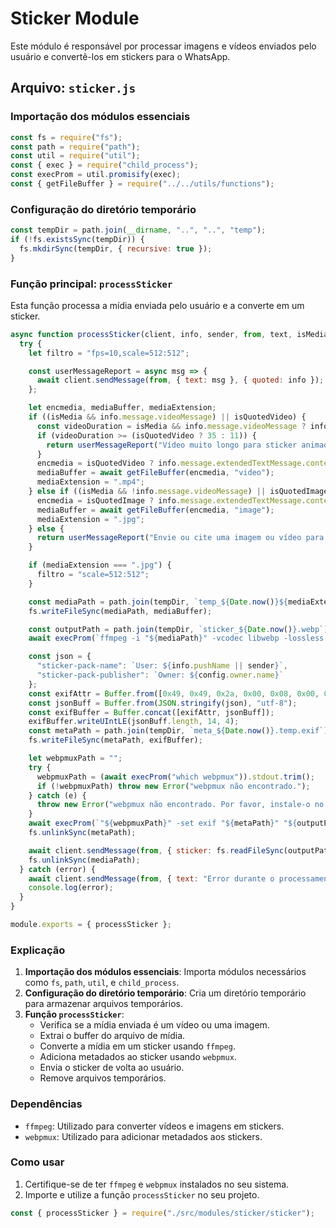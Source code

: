 # Sticker Module

Este módulo é responsável por processar imagens e vídeos enviados pelo usuário e convertê-los em stickers para o WhatsApp.

## Arquivo: `sticker.js`

### Importação dos módulos essenciais

```javascript
const fs = require("fs");
const path = require("path");
const util = require("util");
const { exec } = require("child_process");
const execProm = util.promisify(exec);
const { getFileBuffer } = require("../../utils/functions");
```

### Configuração do diretório temporário

```javascript
const tempDir = path.join(__dirname, "..", "..", "temp");
if (!fs.existsSync(tempDir)) {
  fs.mkdirSync(tempDir, { recursive: true });
}
```

### Função principal: `processSticker`

Esta função processa a mídia enviada pelo usuário e a converte em um sticker.

```javascript
async function processSticker(client, info, sender, from, text, isMedia, isQuotedVideo, isQuotedImage, config, getFileBuffer) {
  try {
    let filtro = "fps=10,scale=512:512";

    const userMessageReport = async msg => {
      await client.sendMessage(from, { text: msg }, { quoted: info });
    };

    let encmedia, mediaBuffer, mediaExtension;
    if ((isMedia && info.message.videoMessage) || isQuotedVideo) {
      const videoDuration = isMedia && info.message.videoMessage ? info.message.videoMessage.seconds : info.message.extendedTextMessage.contextInfo.quotedMessage.videoMessage.seconds;
      if (videoDuration >= (isQuotedVideo ? 35 : 11)) {
        return userMessageReport("Vídeo muito longo para sticker animada.");
      }
      encmedia = isQuotedVideo ? info.message.extendedTextMessage.contextInfo.quotedMessage.videoMessage : info.message.videoMessage;
      mediaBuffer = await getFileBuffer(encmedia, "video");
      mediaExtension = ".mp4";
    } else if ((isMedia && !info.message.videoMessage) || isQuotedImage) {
      encmedia = isQuotedImage ? info.message.extendedTextMessage.contextInfo.quotedMessage.imageMessage : info.message.imageMessage;
      mediaBuffer = await getFileBuffer(encmedia, "image");
      mediaExtension = ".jpg";
    } else {
      return userMessageReport("Envie ou cite uma imagem ou vídeo para criar o sticker.");
    }

    if (mediaExtension === ".jpg") {
      filtro = "scale=512:512";
    }

    const mediaPath = path.join(tempDir, `temp_${Date.now()}${mediaExtension}`);
    fs.writeFileSync(mediaPath, mediaBuffer);

    const outputPath = path.join(tempDir, `sticker_${Date.now()}.webp`);
    await execProm(`ffmpeg -i "${mediaPath}" -vcodec libwebp -lossless 1 -loop 0 -preset default -an -vf "${filtro}" "${outputPath}"`);

    const json = {
      "sticker-pack-name": `User: ${info.pushName || sender}`,
      "sticker-pack-publisher": `Owner: ${config.owner.name}`
    };
    const exifAttr = Buffer.from([0x49, 0x49, 0x2a, 0x00, 0x08, 0x00, 0x00, 0x00, 0x01, 0x00, 0x41, 0x57, 0x07, 0x00, 0x00, 0x00, 0x00, 0x00, 0x16, 0x00, 0x00, 0x00]);
    const jsonBuff = Buffer.from(JSON.stringify(json), "utf-8");
    const exifBuffer = Buffer.concat([exifAttr, jsonBuff]);
    exifBuffer.writeUIntLE(jsonBuff.length, 14, 4);
    const metaPath = path.join(tempDir, `meta_${Date.now()}.temp.exif`);
    fs.writeFileSync(metaPath, exifBuffer);

    let webpmuxPath = "";
    try {
      webpmuxPath = (await execProm("which webpmux")).stdout.trim();
      if (!webpmuxPath) throw new Error("webpmux não encontrado.");
    } catch (e) {
      throw new Error("webpmux não encontrado. Por favor, instale-o no seu sistema.");
    }
    await execProm(`"${webpmuxPath}" -set exif "${metaPath}" "${outputPath}" -o "${outputPath}"`);
    fs.unlinkSync(metaPath);

    await client.sendMessage(from, { sticker: fs.readFileSync(outputPath) }, { quoted: info });
    fs.unlinkSync(mediaPath);
  } catch (error) {
    await client.sendMessage(from, { text: "Error durante o processamento." }, { quoted: info });
    console.log(error);
  }
}

module.exports = { processSticker };
```

### Explicação

1. **Importação dos módulos essenciais**: Importa módulos necessários como `fs`, `path`, `util`, e `child_process`.
2. **Configuração do diretório temporário**: Cria um diretório temporário para armazenar arquivos temporários.
3. **Função `processSticker`**: 
   - Verifica se a mídia enviada é um vídeo ou uma imagem.
   - Extrai o buffer do arquivo de mídia.
   - Converte a mídia em um sticker usando `ffmpeg`.
   - Adiciona metadados ao sticker usando `webpmux`.
   - Envia o sticker de volta ao usuário.
   - Remove arquivos temporários.

### Dependências

- `ffmpeg`: Utilizado para converter vídeos e imagens em stickers.
- `webpmux`: Utilizado para adicionar metadados aos stickers.

### Como usar

1. Certifique-se de ter `ffmpeg` e `webpmux` instalados no seu sistema.
2. Importe e utilize a função `processSticker` no seu projeto.

```javascript
const { processSticker } = require("./src/modules/sticker/sticker");
```